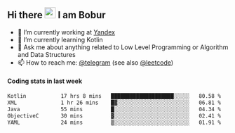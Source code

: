 ## Hi there <img src="https://media.giphy.com/media/hvRJCLFzcasrR4ia7z/giphy.gif" width="25px" height="25px"> I am Bobur

- :briefcase: I’m currently working at [Yandex](https://yandex.ru/)
- :seedling: I’m currently learning Kotlin
- :speech_balloon: Ask me about anything related to Low Level Programming or Algorithm and Data Structures
- :mailbox: How to reach me: [@telegram](https://t.me/octoant) (see also [@leetcode](https://leetcode.com/octoant/))    

#### Coding stats in last week

<!--START_SECTION:waka-->

```txt
Kotlin           17 hrs 8 mins   ████████████████████░░░░░   80.58 %
XML              1 hr 26 mins    █▓░░░░░░░░░░░░░░░░░░░░░░░   06.81 %
Java             55 mins         █░░░░░░░░░░░░░░░░░░░░░░░░   04.34 %
ObjectiveC       30 mins         ▓░░░░░░░░░░░░░░░░░░░░░░░░   02.41 %
YAML             24 mins         ▒░░░░░░░░░░░░░░░░░░░░░░░░   01.91 %
```

<!--END_SECTION:waka-->
